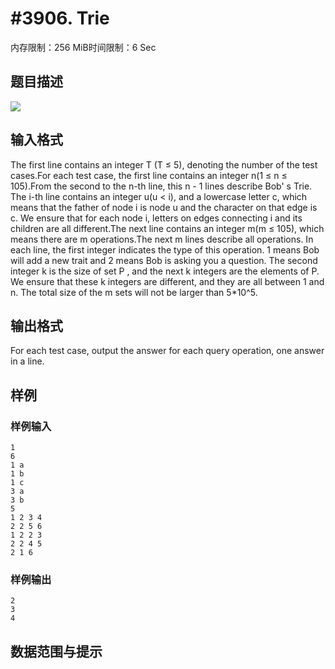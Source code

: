 # #3906. Trie

内存限制：256 MiB时间限制：6 Sec

## 题目描述

![](https://www.lydsy.com/JudgeOnline/upload/201503/v2.PNG)

## 输入格式

The first line contains an integer T (T &le; 5), denoting the number of the test cases.For each test case, the first line contains an integer n(1 &le; n &le; 105).From the second to the n-th line, this n - 1 lines describe Bob' s Trie. The i-th line contains an integer u(u < i), and a lowercase letter c, which means that the father of node i is node u and the character on that edge is c. We ensure that for each node i, letters on edges connecting i and its children are all different.The next line contains an integer m(m &le; 105), which means there are m operations.The next m lines describe all operations. In each line, the first integer indicates the type of this operation. 1 means Bob will add a new trait and 2 means Bob is asking you a question. The second integer k is the size of set P , and the next k integers are the elements of P. We ensure that these k integers are different, and they are all between 1 and n. The total size of the m sets will not be larger than 5*10^5.

## 输出格式

For each test case, output the answer for each query operation, one answer in a line.

## 样例

### 样例输入

    
    1
    6
    1 a
    1 b
    1 c
    3 a
    3 b
    5
    1 2 3 4
    2 2 5 6
    1 2 2 3
    2 2 4 5
    2 1 6
    

### 样例输出

    
    2
    3
    4
    
    

## 数据范围与提示
